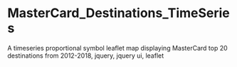 # MasterCard_Destinations_TimeSeries
 A timeseries proportional symbol leaflet map displaying MasterCard top 20 destinations from 2012-2018, jquery, jquery ui, leaflet
